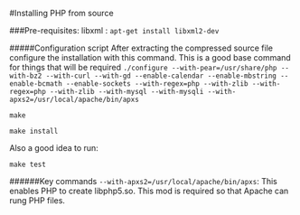 #Installing PHP from source

###Pre-requisites:
libxml : `apt-get install libxml2-dev`


#####Configuration script
After extracting the compressed source file configure the installation with this command. This is a good base command for things that will be required
`./configure --with-pear=/usr/share/php --with-bz2 --with-curl --with-gd --enable-calendar --enable-mbstring --enable-bcmath --enable-sockets --with-regex=php --with-zlib --with-regex=php --with-zlib --with-mysql --with-mysqli --with-apxs2=/usr/local/apache/bin/apxs`

`make`

`make install`

Also a good idea to run:

`make test`


######Key commands
`--with-apxs2=/usr/local/apache/bin/apxs`: This enables PHP to create libphp5.so. This mod is required so that Apache can rung PHP files. 